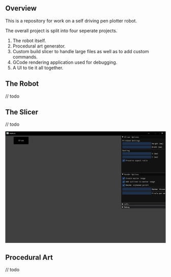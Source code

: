 <h2>Overview</h2>

This is a repository for work on a self driving pen plotter robot. <br/>

The overall project is split into four seperate projects. 
1) The robot itself.
2) Procedural art generator.
3) Custom build slicer to handle large files as well as to add custom commands.
4) GCode rendering application used for debugging. 
5) A UI to tie it all together. 

<h2>The Robot</h2>
// todo
<h2>The Slicer</h2>
// todo

![image](https://github.com/AustinOliverHaskell/RustBot/blob/master/slicer_screenshot.png)
<h2>Procedural Art</h2>
// todo
